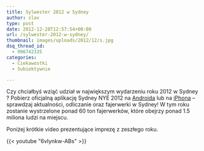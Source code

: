 ```yaml
---
title: Sylwester 2012 w Sydney
author: slav
type: post
date: 2012-12-28T12:57:54+00:00
url: /sylwester-2012-w-sydney/
thumbnail: images/uploads/2012/12/s.jpg
dsq_thread_id:
  - 996742335
categories:
  - Ciekawostki
  - Subiektywnie

---
```

Czy chciałbyś wziąć udział w największym wydarzeniu roku 2012 w Sydney ? Pobierz oficjalną aplikację Sydney NYE 2012 na [Androida](http://goo.gl/i2kuY) lub na [iPhona](https://goo.gl/vrTfy)</a> &#8211; sprawdzaj aktualności, odliczanie oraz fajerwerki w Sydney! W tym roku zostanie wystrzelone ponad 60 ton fajerwerków, które obejrzy ponad 1.5 miliona ludzi na miejscu.

<!--more-->

Poniżej krótkie video prezentujące imprezę z zeszłego roku.

{{< youtube "6vIynkw-ABs" >}}